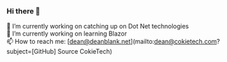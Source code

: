 ### Hi there 👋

🔭 I’m currently working on catching up on Dot Net technologies  
🌱 I’m currently working on learning Blazor  
📫 How to reach me: [dean@deanblank.net](mailto:dean@cokietech.com?subject=[GitHub] Source CokieTech)  

<!--
**cokietech/cokietech** is a ✨ _special_ ✨ repository because its `README.md` (this file) appears on your GitHub profile.

Here are some ideas to get you started:

- 🔭 I’m currently working on ...
- 🌱 I’m currently learning ...
- 👯 I’m looking to collaborate on ...
- 🤔 I’m looking for help with ...
- 💬 Ask me about ...
- 📫 How to reach me: ...
- 😄 Pronouns: ...
- ⚡ Fun fact: ...
-->
